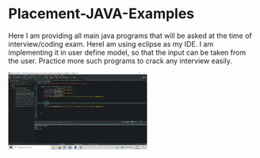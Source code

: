 # Placement-JAVA-Examples
Here I am providing all main java programs that will be asked at the time of interview/coding exam. HereI am using eclipse as my IDE. I am implementing it in user define model, so that the input can be taken from the user. Practice more such programs to crack any interview easily.

<img src="Screenshot (136).png " width="280px" alt="Screenshot" />
